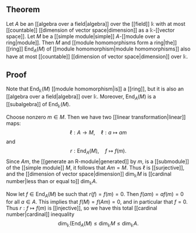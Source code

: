 ## Theorem
Let $A$ be an [[algebra over a field|algebra]] over the [[field]] $\mathbb k$ with at most [[countable]] [[dimension of vector space|dimension]] as a $\mathbb k$-[[vector space]]. Let $M$ be a [[simple module|simple]] $A$-[[module over a ring|module]]. Then $M$ and [[module homomorphisms form a ring|the]] [[ring]] $\text{End}_A(M)$ of [[module homomorphism|module homomorphisms]] also have at most [[countable]] [[dimension of vector space|dimension]] over $\mathbb k$. 

## Proof
Note that $\text{End}_\mathbb{k}(M)$ [[module homomorphism|is]] a [[ring]], but it is also an [[algebra over a field|algebra]] over $\mathbb k$. Moreover, $\text{End}_A(M)$ is a [[subalgebra]] of $\text{End}_\mathbb{k}(M)$. 

Choose nonzero $m\in M$. Then we have two [[linear transformation|linear]] maps: $$\ell:A\to M, \quad \ell:a\mapsto am$$ and $$r:\text{End}_A(M), \quad f\mapsto f(m).$$ Since $Am$, the [[generate an R-module|generated]] by $m$, is a [[submodule]] of the [[simple module]] $M$, it follows that $Am = M$. Thus $\ell$ is [[surjective]], and the [[dimension of vector space|dimension]] $\dim_\mathbb k M$ is [[cardinal number|less than or equal to]] $\dim_\mathbb k A$.

Now let $f\in \text{End}_A(M)$ be such that $r(f) = f(m) = 0$. Then $f(am) = af(m) =0$ for all $a\in A$. This implies that $f(M) = f(Am) = 0$, and in particular that $f=0$. Thus $r:f\mapsto f(m)$ is [[injective]], so we have this total [[cardinal number|cardinal]] inequality $$\dim_\mathbb k(\text{End}_A(M) \leq \dim_\mathbb k M \leq \dim_\mathbb k A.$$
